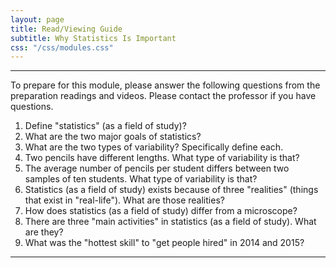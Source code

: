 ```yaml
---
layout: page
title: Read/Viewing Guide
subtitle: Why Statistics Is Important
css: "/css/modules.css"
---
```


----

<div class="alert alert-warning">
To prepare for this module, please answer the following questions from the preparation readings and videos. Please contact the professor if you have questions.
</div>

1. Define "statistics" (as a field of study)?
1. What are the two major goals of statistics?
1. What are the two types of variability? Specifically define each.
1. Two pencils have different lengths. What type of variability is that?
1. The average number of pencils per student differs between two samples of ten students. What type of variability is that?
1. Statistics (as a field of study) exists because of three "realities" (things that exist in "real-life"). What are those realities?
1. How does statistics (as a field of study) differ from a microscope?
1. There are three "main activities" in statistics (as a field of study). What are they?
1. What was the "hottest skill" to "get people hired" in 2014 and 2015?

----
